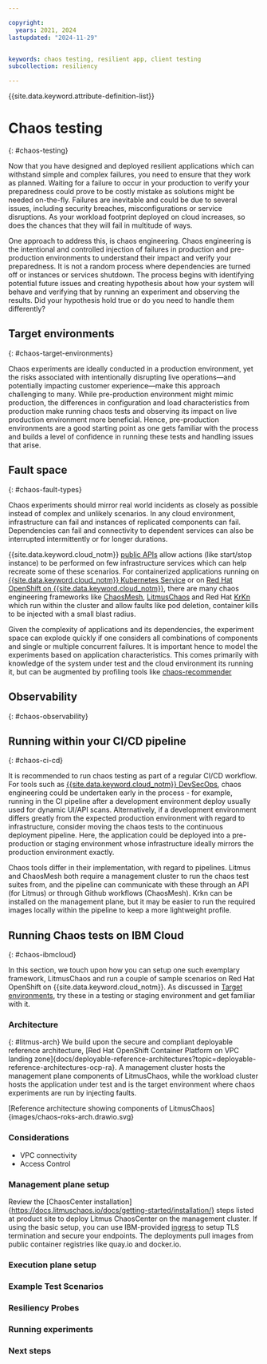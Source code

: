 ```yaml
---

copyright:
  years: 2021, 2024
lastupdated: "2024-11-29"


keywords: chaos testing, resilient app, client testing
subcollection: resiliency

---
```


{{site.data.keyword.attribute-definition-list}}

# Chaos testing
{: #chaos-testing}

Now that you have designed and deployed resilient applications which can withstand simple and complex failures, you need to ensure that they work as planned. Waiting for a failure to occur in your production to verify your preparedness could prove to be costly mistake as solutions might be needed on-the-fly. Failures are inevitable and could be due to several issues, including security breaches, misconfigurations or service disruptions. As your workload footprint deployed on cloud increases, so does the chances that they will fail in multitude of ways. 

One approach to address this, is chaos engineering. Chaos engineering is the intentional and controlled injection of failures in production and pre-production environments to understand their impact and verify your preparedness. It is not a random process where dependencies are turned off or instances or services shutdown. The process begins with identifying potential future issues and creating hypothesis about how your system will behave and verifying that by running an experiment and observing the results. Did your hypothesis hold true or do you need to handle them differently?

## Target environments
{: #chaos-target-environments}

Chaos experiments are ideally conducted in a production environment, yet the risks associated with intentionally disrupting live operations—and potentially impacting customer experience—make this approach challenging to many. While pre-production environment might mimic production, the differences in configuration and load characteristics from production make running chaos tests and observing its impact on live production environment more beneficial. Hence, pre-production environments are a good starting point as one gets familiar with the process and builds a level of confidence in running these tests and handling issues that arise. 

## Fault space
{: #chaos-fault-types}

Chaos experiments should mirror real world incidents as closely as possible instead of complex and unlikely scenarios. In any cloud environment, infrastructure can fail and instances of replicated components can fail. Dependencies can fail and connectivity to dependent services can also be interrupted intermittently or for longer durations.

{{site.data.keyword.cloud_notm}} [public APIs](/docs?tab=api-docs) allow actions (like start/stop instance) to be performed on few infrastructure services which can help recreate some of these scenarios. For containerized applications running on [{{site.data.keyword.cloud_notm}} Kubernetes Service](/docs/containers) or on [Red Hat OpenShift on {{site.data.keyword.cloud_notm}}](/docs/openshift), there are many chaos engineering frameworks like [ChaosMesh](https://chaos-mesh.org), [LitmusChaos](https://litmuschaos.io) and Red Hat [KrKn](https://krkn-chaos.github.io/krkn/) which run within the cluster and allow faults like pod deletion, container kills to be injected with a small blast radius.

Given the complexity of applications and its dependencies, the experiment space can explode quickly if one considers all combinations of components and single or multiple concurrent failures. It is important hence to model the experiments based on application characteristics. This comes primarily with knowledge of the system under test and the cloud environment its running it, but can be augmented by profiling tools like [chaos-recommender](https://github.com/redhat-chaos/krkn/tree/main/utils/chaos_recommender)


## Observability
{: #chaos-observability}


## Running within your CI/CD pipeline
{: #chaos-ci-cd}

It is recommended to run chaos testing as part of a regular CI/CD workflow. For tools such as [{{site.data.keyword.cloud_notm}} DevSecOps](https://cloud.ibm.com/docs/devsecops), chaos engineering could be undertaken early in the process - for example, running in the CI pipeline after a development environment deploy usually used for dynamic UI/API scans. Alternatively, if a development environment differs greatly from the expected production environment with regard to infrastructure, consider moving the chaos tests to the continuous deployment pipeline. Here, the application could be deployed into a pre-production or staging environment whose infrastructure ideally mirrors the production environment exactly.

Chaos tools differ in their implementation, with regard to pipelines. Litmus and ChaosMesh both require a management cluster to run the chaos test suites from, and the pipeline can communicate with these through an API (for Litmus) or through Github workflows (ChaosMesh). Krkn can be installed on the management plane, but it may be easier to run the required images locally within the pipeline to keep a more lightweight profile.

[//]: # "Regardless of which tool is chosen to perform chaos testing, it is recommended to try the chaos-recommender tool mentioned previously in order to determine which tests/experiments should be prioritized. "
[//]: # "If using Litmus, [litmusctl](https://docs.litmuschaos.io/docs/litmusctl/installation) should be used to automate the creation and running of chaos experiments."
[//]: # "Be wary of chaos experiments exiting early, as they could leave the target application in a bad state. For example, a network deny policy could remain in the event of the corresponding chaos experiment failing and not recovering the correct infrastructure configuration. "

## Running Chaos tests on IBM Cloud
{: #chaos-ibmcloud} 

In this section, we touch upon how you can setup one such exemplary framework, LitmusChaos and run a couple of sample scenarios on Red Hat OpenShift on {{site.data.keyword.cloud_notm}}. As discussed in  [Target environments](#chaos-target-environments), try these in a testing or staging environment and get familiar with it.

### Architecture
{: #litmus-arch}
We build upon the secure and compliant deployable reference architecture, [Red Hat OpenShift Container Platform on VPC landing zone]{docs/deployable-reference-architectures?topic=deployable-reference-architectures-ocp-ra}. A management cluster hosts the management plane components of LitmusChaos, while the workload cluster hosts the application under test and is the target environment where chaos experiments are run by injecting faults.

[Reference architecture showing components of LitmusChaos]{images/chaos-roks-arch.drawio.svg}

### Considerations
* VPC connectivity
* Access Control

### Management plane setup
Review the [ChaosCenter installation]{https://docs.litmuschaos.io/docs/getting-started/installation/} steps listed at product site to deploy Litmus ChaosCenter on the management cluster. If using the basic setup, you can use IBM-provided [ingress](docs/containers?topic=containers-managed-ingress-about) to setup TLS termination and secure your endpoints. The deployments pull images from public container registries like quay.io and docker.io. 


### Execution plane setup

### Example Test Scenarios

### Resiliency Probes  

### Running experiments

### Next steps
